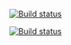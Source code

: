 
[![Build status](https://ci.appveyor.com/api/projects/status/wk4dhgdq8vw7vv4x?svg=true)](https://ci.appveyor.com/project/DmitriiLife/postmanecho)

[![Build status](https://ci.appveyor.com/api/projects/status/wk4dhgdq8vw7vv4x?svg=true)](https://ci.appveyor.com/project/DmitriiLife/postmanecho)

